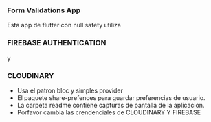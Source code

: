 
<h3 >Form Validations App</h3>

Esta app de flutter con null safety utiliza <h3>FIREBASE AUTHENTICATION</h3> y <h3>CLOUDINARY</h3>
- Usa el patron bloc y simples provider
- El paquete share-prefences para guardar preferencias de usuario.
- La carpeta readme contiene capturas de pantalla de la aplicacion.
- Porfavor cambia las crendenciales de CLOUDINARY Y FIREBASE



